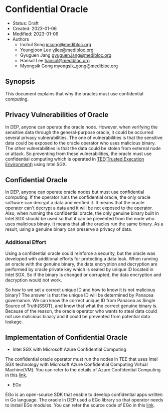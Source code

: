 # Confidential Oracle

- Status: Draft
- Created: 2023-01-06
- Modified: 2023-01-06
- Authors
  - Inchul Song <icsong@medibloc.org>
  - Youngjoon Lee <yjlee@medibloc.org>
  - Gyuguen Jang <gyuguen.jang@medibloc.org>
  - Hansol Lee <hansol@medibloc.org>
  - Myongsik Gong <myongsik_gong@medibloc.org>


## Synopsis
This document explains that why the oracles must use confidential computing.

## Privacy Vulnerabilities of Oracle
In DEP, anyone can operate the oracle node. However, when verifying the sensitive data through the general-purpose oracle, it could be occurred several privacy vulnerabilities.
The one of vulnerabilities is that the sensitive data could be exposed to the oracle operator who uses malicious binary.
The other vulnerabilities is that the data could be stolen from external node or attack.
So preventing from these vulnerabilities, the oracle must use confidential computing which is operated in [TEE(Trusted Execution Environment)](https://en.wikipedia.org/wiki/Trusted_execution_environment) using Intel SGX.

## Confidential Oracle
In DEP, anyone can operate oracle nodes but must use confidential computing.
If the operator runs the confidential oracle, the only oracle software can decrypt a data and verified it. It means that the oracle operator can't decrypt a data and it will be not exposed to the operator.
Also, when running the confidential oracle, the only genuine binary built in Intel SGX should be used so that it can be prevented from the node who uses malicious binary. It means that all the oracles run the same binary.
As a result, using a genuine binary can preserve a privacy of data.

### Additional Effort

Using a confidential oracle could reinforce a security, but the oracle was developed with additional efforts for protecting a data leak.
When running an oracle with the genuine binary, the data encryption and decryption are performed by oracle private key which is sealed by unique ID located in Intel SGX.
So if the binary is changed or corrupted, the data encryption and decryption would not work.

So how to we set a correct unique ID and how to know it is not malicious binary? The answer is that the unique ID will be determined by Panacea governance.
We can know the correct unique ID from Panacea as Single Source of Truth(SSOT), and know that what the correct genuine binary is.
Because of the reason, the oracle operator who wants to steal data could not use malicious binary and it could be prevented from potential data leakage.


## Implementation of Confidential Oracle

- Intel SGX with Microsoft Azure Confidential Computing

The confidential oracle operator must run the nodes in TEE that uses Intel SGX technology with Microsoft Azure Confidential Computing Virtual Machine(VM).
You can refer to the details of Azure Confidential Computing in this [link](https://learn.microsoft.com/en-us/azure/confidential-computing/overview).

- EGo

EGo is an open-source SDK that enable to develop confidential apps written in Go language. The oracle in DEP used a EGo library so that operator needs to install EGo modules.
You can refer the source code of EGo in this [link](https://github.com/edgelesssys/ego).